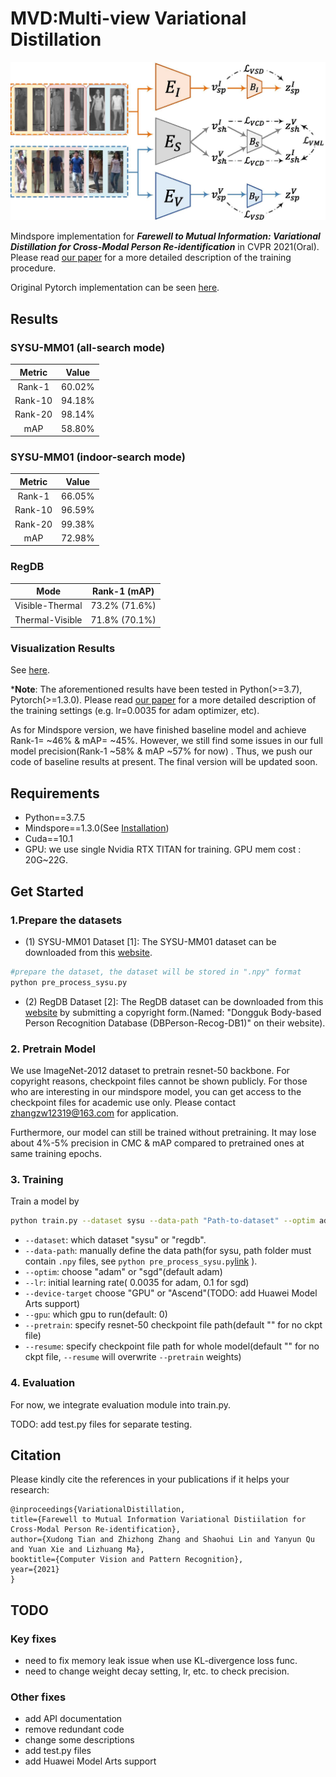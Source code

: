 # MVD:Multi-view Variational Distillation

![MVD](https://github.com/FutabaSakuraXD/Farewell-to-Mutual-Information-Variational-Distiilation-for-Cross-Modal-Person-Re-identification/blob/main/images/framework.jpg)

Mindspore implementation for ***Farewell to Mutual Information: Variational Distillation for Cross-Modal Person Re-identification*** in CVPR 2021(Oral). Please read [our paper](https://openaccess.thecvf.com/content/CVPR2021/papers/Tian_Farewell_to_Mutual_Information_Variational_Distillation_for_Cross-Modal_Person_Re-Identification_CVPR_2021_paper.pdf) for a more detailed description of the training procedure.

Original Pytorch implementation can be seen [here](https://github.com/FutabaSakuraXD/Farewell-to-Mutual-Information-Variational-Distiilation-for-Cross-Modal-Person-Re-identification).

## Results

### SYSU-MM01 (all-search mode)

| Metric  | Value  |
| :-----: | :----: |
| Rank-1  | 60.02% |
| Rank-10 | 94.18% |
| Rank-20 | 98.14% |
|   mAP   | 58.80% |

### SYSU-MM01 (indoor-search mode)

| Metric  | Value  |
| :-----: | :----: |
| Rank-1  | 66.05% |
| Rank-10 | 96.59% |
| Rank-20 | 99.38% |
|   mAP   | 72.98% |

### RegDB

|      Mode       | Rank-1 (mAP)  |
| :-------------: | :-----------: |
| Visible-Thermal | 73.2% (71.6%) |
| Thermal-Visible | 71.8% (70.1%) |

### Visualization Results

See [here](https://github.com/FutabaSakuraXD/Farewell-to-Mutual-Information-Variational-Distiilation-for-Cross-Modal-Person-Re-identification#visualization).

***Note**: The aforementioned results have been tested in Python(>=3.7),  Pytorch(>=1.3.0). Please read [our paper](https://openaccess.thecvf.com/content/CVPR2021/papers/Tian_Farewell_to_Mutual_Information_Variational_Distillation_for_Cross-Modal_Person_Re-Identification_CVPR_2021_paper.pdf) for a more detailed description of the training settings (e.g. lr=0.0035 for adam optimizer, etc).

As for Mindspore version, we have finished baseline model and achieve Rank-1= ~46% & mAP= ~45%. However, we still find some issues in our full model precision(Rank-1 ~58% &  mAP ~57% for now) . Thus, we push our code of baseline results at present. The final version will be updated soon.

## Requirements

- Python==3.7.5
- Mindspore==1.3.0(See [Installation](https://www.mindspore.cn/install/))
- Cuda==10.1
- GPU: we use single Nvidia RTX TITAN for training. GPU mem cost : 20G~22G.

## Get Started

### 1.Prepare the datasets

- (1) SYSU-MM01 Dataset [1]: The SYSU-MM01 dataset can be downloaded from this [website](http://isee.sysu.edu.cn/project/RGBIRReID.htm).

```bash
#prepare the dataset, the dataset will be stored in ".npy" format
python pre_process_sysu.py
```

- (2) RegDB Dataset [2]: The RegDB dataset can be downloaded from this [website](http://dm.dongguk.edu/link.html) by submitting a copyright form.(Named: "Dongguk Body-based Person Recognition Database (DBPerson-Recog-DB1)" on their website).

### 2. Pretrain Model

We use ImageNet-2012 dataset to pretrain resnet-50 backbone. For copyright reasons, checkpoint files cannot be shown publicly. For those who are interesting in our mindspore model, you can get access to  the checkpoint files for academic use only. Please contact zhangzw12319@163.com for application.

Furthermore, our model can still be trained without pretraining. It may lose about  4%-5% precision in CMC & mAP compared to pretrained ones at same training epochs.

### 3. Training

Train a model by

```bash
python train.py --dataset sysu --data-path "Path-to-dataset" --optim adam --lr 0.0035 --device-target GPU --gpu 0 --pretrain "Path-to-pretrain-model"
```

- `--dataset`: which dataset "sysu" or "regdb".
- `--data-path`: manually define the data path(for sysu, path folder must contain `.npy` files, see `python pre_process_sysu.py`[link](https://github.com/mangye16/Cross-Modal-Re-ID-baseline/blob/master/pre_process_sysu.py) ).
- `--optim`: choose "adam" or "sgd"(default adam)
- `--lr`: initial learning rate( 0.0035 for adam, 0.1 for sgd)
- `--device-target` choose "GPU" or "Ascend"(TODO: add Huawei Model Arts support)
- `--gpu`: which gpu to run(default: 0)
- `--pretrain`: specify resnet-50 checkpoint file path(default "" for no ckpt file)
- `--resume`: specify checkpoint file path for whole model(default "" for no ckpt file, `--resume` will overwrite `--pretrain` weights)

### 4. Evaluation

For now, we integrate evaluation module into train.py.

TODO: add test.py files for separate testing.

## Citation

Please kindly cite the references in your publications if it helps your research:

```text
@inproceedings{VariationalDistillation,
title={Farewell to Mutual Information Variational Distiilation for Cross-Modal Person Re-identification},
author={Xudong Tian and Zhizhong Zhang and Shaohui Lin and Yanyun Qu and Yuan Xie and Lizhuang Ma},
booktitle={Computer Vision and Pattern Recognition},
year={2021}
}
```

## TODO

### Key fixes

- need to fix memory leak issue when use KL-divergence loss func.
- need to change weight decay setting, lr, etc. to check precision.

### Other fixes

- add API documentation
- remove redundant code
- change some descriptions
- add test.py files
- add Huawei Model Arts support
